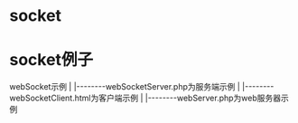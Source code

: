 # socket
# socket例子

webSocket示例
    |
    |--------webSocketServer.php为服务端示例
    |
    |--------webSocketClient.html为客户端示例
    |
    |--------webServer.php为web服务器示例
